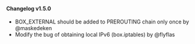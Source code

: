 #### Changelog v1.5.0

+ BOX_EXTERNAL should be added to PREROUTING chain only once by @maskedeken
+ Modify the bug of obtaining local IPv6 (box.iptables) by @flyflas
